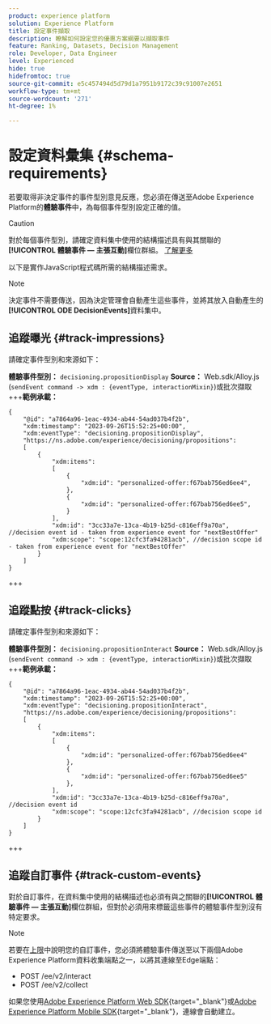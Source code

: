 ```yaml
---
product: experience platform
solution: Experience Platform
title: 設定事件擷取
description: 瞭解如何設定您的優惠方案綱要以擷取事件
feature: Ranking, Datasets, Decision Management
role: Developer, Data Engineer
level: Experienced
hide: true
hidefromtoc: true
source-git-commit: e5c457494d5d79d1a7951b9172c39c91007e2651
workflow-type: tm+mt
source-wordcount: '271'
ht-degree: 1%

---
```


# 設定資料彙集 {#schema-requirements}

若要取得非決定事件的事件型別意見反應，您必須在傳送至Adobe Experience Platform的&#x200B;**體驗事件**&#x200B;中，為每個事件型別設定正確的值。

>[!CAUTION]
>
>對於每個事件型別，請確定資料集中使用的結構描述具有與其關聯的&#x200B;**[!UICONTROL 體驗事件 — 主張互動]**&#x200B;欄位群組。 [了解更多](create-dataset.md)

以下是實作JavaScript程式碼所需的結構描述需求。

>[!NOTE]
>
>決定事件不需要傳送，因為決定管理會自動產生這些事件，並將其放入自動產生的&#x200B;**[!UICONTROL ODE DecisionEvents]**&#x200B;資料集<!--to check-->中。

## 追蹤曝光 {#track-impressions}

請確定事件型別和來源如下：

**體驗事件型別：** `decisioning.propositionDisplay`
**Source：** Web.sdk/Alloy.js (`sendEvent command -> xdm : {eventType, interactionMixin}`)或批次擷取
+++**範例承載：**

```
{
    "@id": "a7864a96-1eac-4934-ab44-54ad037b4f2b",
    "xdm:timestamp": "2023-09-26T15:52:25+00:00",
    "xdm:eventType": "decisioning.propositionDisplay",
    "https://ns.adobe.com/experience/decisioning/propositions":
    [
        {
            "xdm:items":
            [
                {
                    "xdm:id": "personalized-offer:f67bab756ed6ee4",
                },
                {
                    "xdm:id": "personalized-offer:f67bab756ed6ee5",
                }
            ],
            "xdm:id": "3cc33a7e-13ca-4b19-b25d-c816eff9a70a", //decision event id - taken from experience event for "nextBestOffer"
            "xdm:scope": "scope:12cfc3fa94281acb", //decision scope id - taken from experience event for "nextBestOffer"
        }
    ]
}
```

+++

## 追蹤點按 {#track-clicks}

請確定事件型別和來源如下：

**體驗事件型別：** `decisioning.propositionInteract`
**Source：** Web.sdk/Alloy.js (`sendEvent command -> xdm : {eventType, interactionMixin}`)或批次擷取
+++**範例承載：**

```
{
    "@id": "a7864a96-1eac-4934-ab44-54ad037b4f2b",
    "xdm:timestamp": "2023-09-26T15:52:25+00:00",
    "xdm:eventType": "decisioning.propositionInteract",
    "https://ns.adobe.com/experience/decisioning/propositions":
    [
        {
            "xdm:items":
            [
                {
                    "xdm:id": "personalized-offer:f67bab756ed6ee4"
                },
                {
                    "xdm:id": "personalized-offer:f67bab756ed6ee5"
                },
            ],
            "xdm:id": "3cc33a7e-13ca-4b19-b25d-c816eff9a70a", //decision event id
            "xdm:scope": "scope:12cfc3fa94281acb", //decision scope id
        }
    ]
}
```

+++

## 追蹤自訂事件 {#track-custom-events}

對於自訂事件，在資料集中使用的結構描述也必須有與之關聯的&#x200B;**[!UICONTROL 體驗事件 — 主張互動]**&#x200B;欄位群組，但對於必須用來標籤這些事件的體驗事件型別沒有特定要求。

>[!NOTE]
>
>若要在[上限](../items.md#capping)中說明您的自訂事件，您必須將體驗事件傳送至以下兩個Adobe Experience Platform資料收集端點之一，以將其連線至Edge端點：
>
>* POST /ee/v2/interact
>* POST /ee/v2/collect
>
>如果您使用[Adobe Experience Platform Web SDK](https://experienceleague.adobe.com/docs/experience-platform/edge/home.html){target="_blank"}或[Adobe Experience Platform Mobile SDK](https://experienceleague.adobe.com/docs/platform-learn/data-collection/mobile-sdk/overview.html){target="_blank"}，連線會自動建立。
